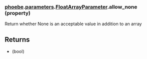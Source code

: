 ### [phoebe](phoebe.md).[parameters](phoebe.parameters.md).[FloatArrayParameter](phoebe.parameters.FloatArrayParameter.md).allow_none (property)




Return whether None is an acceptable value in addition to an array

Returns
--------
* (bool)

